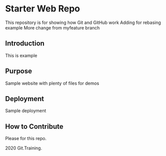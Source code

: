 # Starter Web Repo

This repository is for showing how Git and GitHub work
Adding for rebasing example
More change from myfeature branch
## Introduction
This is example

## Purpose

Sample website with plenty of files for demos

## Deployment

Sample deployment
## How to Contribute
Please for this repo.

2020 Git.Training.
